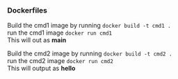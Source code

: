 ### Dockerfiles
Build the cmd1 image by running `docker build -t cmd1 .` <br>
run the cmd1 image `docker run cmd1` <br>
This will out as **main** <br>

Build the cmd2 image by running `docker build -t cmd2 .` <br>
run the cmd2 image `docker run cmd2` <br>
This will output as **hello** <br>
